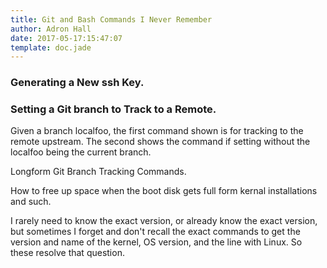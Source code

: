 ```yaml
---
title: Git and Bash Commands I Never Remember
author: Adron Hall
date: 2017-05-17:15:47:07
template: doc.jade
---
```

### Generating a New ssh Key.

<script src="https://gist.github.com/Adron/9a6955d88ee9f14a5c388638291f1704.js"></script>

### Setting a Git branch to Track to a Remote.

Given a branch localfoo, the first command shown is for tracking to the remote upstream. The second shows the command if setting without the localfoo being the current branch.

<script src="https://gist.github.com/Adron/025d88548527d107c272e836ab9e0cc6.js"></script>

Longform Git Branch Tracking Commands.

<script src="https://gist.github.com/Adron/d9c6fc041f01f1b298bbea9793de3bb3.js"></script>

How to free up space when the boot disk gets full form kernal installations and such.

<script src="https://gist.github.com/Adron/1e74a44ce9c41a0a28a94faedff364a7.js"></script>

I rarely need to know the exact version, or already know the exact version, but sometimes I forget and don't recall the exact commands to get the version and name of the kernel, OS version, and the line with Linux. So these resolve that question.

<script src="https://gist.github.com/Adron/2394f6976e63fbc4902ac30fefcb3967.js"></script>
